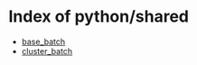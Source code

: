 # Index of python/shared

- [base_batch](/valkey-glide/python/shared/base_batch/)
- [cluster_batch](/valkey-glide/python/shared/cluster_batch/)